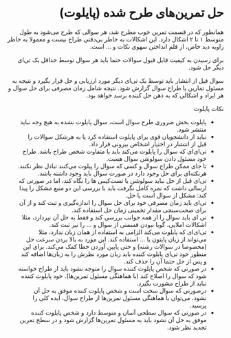 <div dir="rtl">

# حل تمرین‌های طرح شده (پایلوت)

همانطور که در قسمت تمرین‌ خوب مطرح شد، هر سوالی که طرح می‌شود به طول متوسط ۱ تا ۲ اشکال دارد. این اشکالات به خاطر بی‌دقتی طراح نیست و معمولا به خاطر زاویه دید خاص، از قلم انداختن سهوی نکات و ... است.

برای رسیدن به کیفیت قابل قبول سوالات حتما باید هر سوال توسط حداقل یک تی‌ای دیگر حل شود.

سوال قبل از انتشار باید توسط یک تی‌ای دیگر مورد ارزیابی و حل قرار بگیرد و نتیجه به مسئول تمارین یا طراح سوال گزارش شود. نتیجه شامل زمان مصرفی برای حل سوال و هر ایراد و اشکالی که به ذهن حل کننده برسد خواهد بود.

نکات پایلوت

- پایلوت بخش ضروری طرح سوال است، سوال پایلوت نشده به هیچ وجه نباید منتشر شود.
- نباید از دانشجویان قوی برای پایلوت استفاده کرد یا به هرشکل سوالات را قبل از انتشار در اختیار اشخاص بیرونی قرار داد.
- تی‌ای‌ای که سوال را پایلوت می‌کند باید با متفاوت شخص طراح باشد. طراح خود مسئول دادن سولوشن سوال هست.
- تا جای ممکن طراح سوال و کسی که سوال را پیلوت می‌کنند تبادل نظر نکنند. هرنکته‌ای برای حل وجود دارد در صورت سوال باید وجود داشته باشد.
- تی‌ای قبل از حل نباید سولوشن یا تست‌کیس ها را نگاه کند، اما در صورتی که ارسالی داشت که نمره کامل نگرفت باید با بررسی این دو منبع مشکل را پیدا کند: مشکل از سوال است یا حل.
- تی‌ای باید زمان مصرفی خود برای حل سوال را اندازه‌گیری و ثبت کند و از آن برای صحت‌سنجی مقدار تخمینی زمان حل استفاده کند.
- تی ای باید سوال را از همه جوانب بررسی کند و فقط به حل آن نپردازد، مثلا اشکالات املایی، گویا نبودن قسمتی از سوال و ... را نیز ثبت کند.
- تی‌ای‌ای که پایلوت می‌کند الزامی به استفاده از همان زبان ندارد، مثلا می‌تواند از زبان پایتون یا ... استفاده کند. این مورد به بالا بردن سرعت حل (مخصوصا در سوالات رشته) و حتی پایین آوردن خطا کمک می‌کند. برای این منظور خود تی‌ای پایلوت کننده باید زبان مورد نظرش را به زبان‌ها اضافه کند و پس از حل حتما آن را حذف کند.
- در صورتی که شخص پایلوت کننده سوال را متوجه نشود باید از طراح خواسته شود که سوال را اصلاح کند (با هماهنگی مسئول تمرین‌ها). خود پایلوت کننده نباید از طراح مشورت بگیرد.
- درصورتی که سوال سخت است و شخص پایلوت کننده موفق به حل آن نشود، می‌توان با هماهنگی مسئول تمرین‌ها از طراح سوال، ایده کلی را پرسید.
- در صورتی که سوال سطحی آسان و متوسط دارد و شخص پایلوت کننده موفق به حل آن نشود باید به مسئول تمرین‌ها گزارش شود و در سطح تمرین تجدید نظر شود.

</div>
